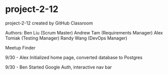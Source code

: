 # project-2-12
project-2-12 created by GitHub Classroom

Authors:
Ben Liu (Scrum Master)
Andrew Tam (Requirements Manager)
Alex Tomiak (Testing Manager)
Randy Wang (DevOps Manager)

Meetup Finder

9/30 - Alex
Initialized home page, converted database to Postgres

9/30 - Ben
Started Google Auth, interactive nav bar
